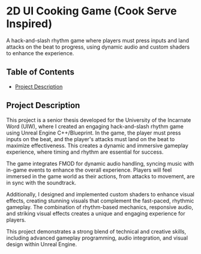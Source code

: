 # 2D UI Cooking Game (Cook Serve Inspired)

A hack-and-slash rhythm game where players must press inputs and land attacks on the beat to progress, using dynamic audio and custom shaders to enhance the experience.

## Table of Contents
- [Project Description](#project-description)

## Project Description
This project is a senior thesis developed for the University of the Incarnate Word (UIW), where I created an engaging hack-and-slash rhythm game using Unreal Engine C++/Blueprint. In the game, the player must press inputs on the beat, and the player's attacks must land on the beat to maximize effectiveness. This creates a dynamic and immersive gameplay experience, where timing and rhythm are essential for success.

The game integrates FMOD for dynamic audio handling, syncing music with in-game events to enhance the overall experience. Players will feel immersed in the game world as their actions, from attacks to movement, are in sync with the soundtrack.

Additionally, I designed and implemented custom shaders to enhance visual effects, creating stunning visuals that complement the fast-paced, rhythmic gameplay. The combination of rhythm-based mechanics, responsive audio, and striking visual effects creates a unique and engaging experience for players.

This project demonstrates a strong blend of technical and creative skills, including advanced gameplay programming, audio integration, and visual design within Unreal Engine.
